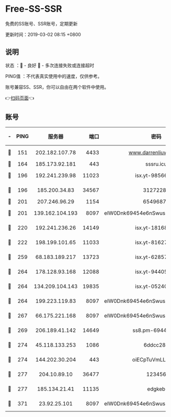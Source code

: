 # Free-SS-SSR

免费的SS账号、SSR账号，定期更新

更新时间：2019-03-02 08:15 +0800

## 说明

状态     ：🙂 - 良好 🙁 - 多次连接失败或连接超时

PING值   ：不代表真实使用中的速度，仅供参考。

账号兼容SS、SSR，你可以自由在两个软件中使用。

👉[扫码页面](https://liesauer.github.io/free-ss-ssr.github.io/)👈

## 账号

|-|PING|服务器|端口|密码|加密方式|区域|
|:----:|:----:|:-----:|-----:|:----:|:----:|:----:|
|🙂|151|202.182.107.78|4433|www.darrenliuwei.com|aes-256-cfb|JP|
|🙂|164|185.173.92.181|443|sssru.icu|rc4-md5|RU|
|🙂|196|192.241.239.98|11023|isx.yt-98566880|aes-256-cfb|US|
|🙂|196|185.200.34.83|34567|31272288|aes-256-cfb|US|
|🙂|201|207.246.96.29|1154|65496879|chacha20|US|
|🙂|201|139.162.104.193|8097|eIW0Dnk69454e6nSwuspv9DmS201tQ0D|aes-256-cfb|JP|
|🙂|220|192.241.236.26|14149|isx.yt-18168081|aes-256-cfb|US|
|🙂|222|198.199.101.65|11033|isx.yt-81627199|aes-256-cfb|US|
|🙂|259|68.183.189.217|13723|isx.yt-62857732|aes-256-cfb|SG|
|🙂|264|178.128.93.168|12088|isx.yt-94405633|aes-256-cfb|SG|
|🙂|264|134.209.104.143|19835|isx.yt-05240946|aes-256-cfb|SG|
|🙂|264|199.223.119.83|8097|eIW0Dnk69454e6nSwuspv9DmS201tQ0D|aes-256-cfb|US|
|🙂|267|66.175.221.168|8097|eIW0Dnk69454e6nSwuspv9DmS201tQ0D|aes-256-cfb|US|
|🙂|269|206.189.41.142|14649|ss8.pm-69449301|aes-256-cfb|SG|
|🙂|274|45.118.133.253|1086|6ddcc286|aes-256-cfb|SG|
|🙂|274|144.202.30.204|443|oiECpTuVmLLxk4Ts|aes-256-cfb|US|
|🙂|277|204.10.89.10|36477|123456|aes-256-cfb|US|
|🙂|277|185.134.21.41|11135|edgkeb|aes-256-cfb|GB|
|🙂|371|23.92.25.101|8097|eIW0Dnk69454e6nSwuspv9DmS201tQ0D|aes-256-cfb|US|

